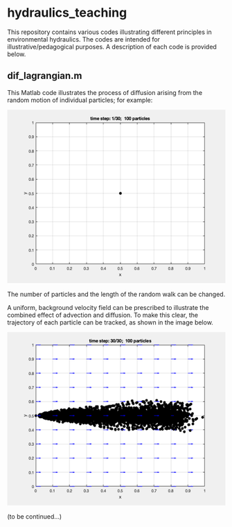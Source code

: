 # hydraulics_teaching

This repository contains various codes illustrating different principles in environmental hydraulics. The codes are intended for illustrative/pedagogical purposes. A description of each code is provided below.

## dif_lagrangian.m
This Matlab code illustrates the process of diffusion arising from the random motion of individual particles; for example:  

<p align="center">
    <img src="https://github.com/sergio-maldonado/hydraulics_teaching/blob/main/images/animation_diff.gif" width="600" height="400" alt="diffusion"/>
</p>

The number of particles and the length of the random walk can be changed. 

A uniform, background velocity field can be prescribed to illustrate the combined effect of advection and diffusion. To make this clear, the trajectory of each particle can be tracked, as shown in the image below.

<p align="center">
    <img src="https://github.com/sergio-maldonado/hydraulics_teaching/blob/main/images/final_dif.gif" width="600" height="400" alt="advection diffusion"/>
</p>

(to be continued...)
